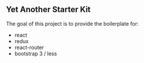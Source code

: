 Yet Another Starter Kit
---

The goal of this project is to provide the boilerplate for:
* react
* redux
* react-router
* bootstrap 3 / less
